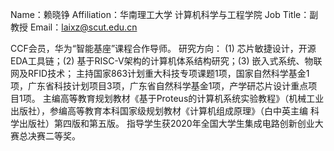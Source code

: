 Name：赖晓铮 
Affiliation：华南理工大学  计算机科学与工程学院
Job Title：副教授
Email：laixz@scut.edu.cn 

CCF会员，华为“智能基座”课程合作导师。
研究方向： (1) 芯片敏捷设计，开源EDA工具链；(2) 基于RISC-V架构的计算机体系结构研究；(3) 嵌入式系统、物联网及RFID技术；
主持国家863计划重大科技专项课题1项，国家自然科学基金1项，广东省科技计划项目3项，广东省自然科学基金1项，产学研芯片设计重点项目1项。
主编高等教育规划教材《基于Proteus的计算机系统实验教程》（机械工业出版社），参编高等教育本科国家级规划教材《计算机组成原理》（白中英主编 科学出版社）第四版和第五版。
指导学生获2020年全国大学生集成电路创新创业大赛总决赛二等奖。


<!---
Laixiaozheng/Laixiaozheng is a ✨ special ✨ repository because its `README.md` (this file) appears on your GitHub profile.
You can click the Preview link to take a look at your changes.
--->
